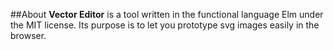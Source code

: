 ##About
**Vector Editor** is a tool written in the functional language Elm under the MIT license.
Its purpose is to let you prototype svg images easily in the browser.
